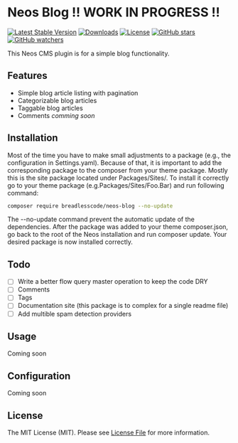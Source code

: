 # Neos Blog !! WORK IN PROGRESS !!
[![Latest Stable Version](https://poser.pugx.org/breadlesscode/neos-blog/v/stable)](https://packagist.org/packages/breadlesscode/neos-blog)
[![Downloads](https://img.shields.io/packagist/dt/breadlesscode/neos-blog.svg)](https://packagist.org/packages/breadlesscode/neos-blog)
[![License](https://img.shields.io/github/license/breadlesscode/neos-blog.svg)](LICENSE)
[![GitHub stars](https://img.shields.io/github/stars/breadlesscode/neos-blog.svg?style=social&label=Stars)](https://github.com/breadlesscode/neos-blog/stargazers)
[![GitHub watchers](https://img.shields.io/github/watchers/breadlesscode/neos-blog.svg?style=social&label=Watch)](https://github.com/breadlesscode/neos-blog/subscription)

This Neos CMS plugin is for a simple blog functionality.

## Features
 - Simple blog article listing with pagination
 - Categorizable blog articles
 - Taggable blog articles
 - Comments *comming soon*

## Installation
Most of the time you have to make small adjustments to a package (e.g., the configuration in Settings.yaml). Because of that, it is important to add the corresponding package to the composer from your theme package. Mostly this is the site package located under Packages/Sites/. To install it correctly go to your theme package (e.g.Packages/Sites/Foo.Bar) and run following command:

```bash
composer require breadlesscode/neos-blog --no-update
```

The --no-update command prevent the automatic update of the dependencies. After the package was added to your theme composer.json, go back to the root of the Neos installation and run composer update. Your desired package is now installed correctly.

## Todo
- [ ] Write a better flow query master operation to keep the code DRY
- [ ] Comments
- [ ] Tags
- [ ] Documentation site (this package is to complex for a single readme file)
- [ ] Add multible spam detection providers

## Usage
Coming soon

## Configuration
Coming soon


## License
The MIT License (MIT). Please see [License File](LICENSE) for more information.
